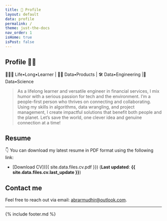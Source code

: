 ```yaml
---
title: 👋 Profile
layout: default
data: profile
permalink: /
theme: just-the-docs
nav_order: 1
isHome: true
isPost: false
---
```

<link rel="stylesheet" href="{{ '/assets/css/custom.css' | relative_url }}">

## Profile 🦜👋
🤹🏿‍♂️ Life•Long•Learner | 🏄‍♂️ Data•Products | 🛠 Data•Engineering |🔬 Data•Science

> As a lifelong learner and versatile engineer in financial services, I mix humor with a serious passion for tech and the 
environment. I’m a people-first person who thrives on connecting and collaborating. Using my skills in algorithms, 
data wrangling, and project management, I create impactful solutions that benefit both people and the planet. 
Let’s save the world, one clever idea and genuine connection at a time!

## Resume 
👇
You can download my latest resume in PDF format using the following link:

- [Download CV]({{ site.data.files.cv.pdf }}) (__Last updated__: __{{ site.data.files.cv.last_update }}__)

## Contact me
Feel free to reach out via email: [abrarmudhir@outlook.com](mailto:abrarmudhir@outlook.com).

---

{% include footer.md %}